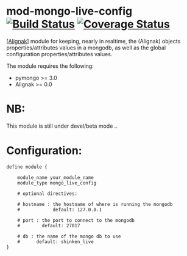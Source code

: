 mod-mongo-live-config [![Build Status](https://travis-ci.org/savoirfairelinux/mod-mongo-live-config.svg?branch=master)](https://travis-ci.org/savoirfairelinux/mod-mongo-live-config) [![Coverage Status](https://img.shields.io/coveralls/savoirfairelinux/mod-mongo-live-config.svg)](https://coveralls.io/r/savoirfairelinux/mod-mongo-live-config?branch=master)
=====================

[[Alignak](https://github.com/Alignak-monitoring/alignak)] module for keeping, nearly in realtime, the (Alignak) objects properties/attributes values in a mongodb,
as well as the global configuration properties/attributes values.

The module requires the following:
- pymongo >= 3.0
- Alignak >= 0.0

NB:
===

This module is still under devel/beta mode ..


Configuration:
==============
```
define module {
 
    module_name your_module_name
    module_type mongo_live_config
    
    # optional directives:
    
    # hostname : the hostname of where is running the mongodb
    #            default: 127.0.0.1
    
    # port : the port to connect to the mongodb
    #        default: 27017
    
    # db : the name of the mongo db to use
    #      default: shinken_live
}
```
